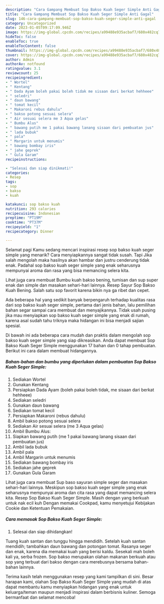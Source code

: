 ```yaml
---
description: "Cara Gampang Membuat Sop Bakso Kuah Seger Simple Anti Gagal"
title: "Cara Gampang Membuat Sop Bakso Kuah Seger Simple Anti Gagal"
slug: 146-cara-gampang-membuat-sop-bakso-kuah-seger-simple-anti-gagal
category: Uncategorized
date: 2023-01-05T09:17:09.946Z
image: https://img-global.cpcdn.com/recipes/a99488e935acbaf7/680x482cq70/sop-bakso-kuah-seger-simple-foto-resep-utama.jpg
hideToc: false
enableToc: true
enableTocContent: false
thumbnail: https://img-global.cpcdn.com/recipes/a99488e935acbaf7/680x482cq70/sop-bakso-kuah-seger-simple-foto-resep-utama.jpg
cover: https://img-global.cpcdn.com/recipes/a99488e935acbaf7/680x482cq70/sop-bakso-kuah-seger-simple-foto-resep-utama.jpg
author: Admin
authorAv: notfound
ratingvalue: 3.1
reviewcount: 25
recipeingredient:
- " Wortel"
- " Kentang"
- " Dada Ayam boleh pakai boleh tidak me sisaan dari berkat hehheee"
- " seledri"
- " daun bawang"
- " tomat kecil"
- " Makaroni rebus dahulu"
- " bakso potong sesuai selera"
- " Air sesuai selera me 3 Aqua gelas"
- " Bumbu Alus"
- " bawang putih me 1 pakai bawang lanang sisaan dari pembuatan jus"
- " lada bubuk"
- " pala"
- " Margarin untuk menumis"
- " bawang bombay iris"
- " jahe geprek"
- " Gula Garam"
recipeinstructions:

- "Selesai dan siap dinikmati!"
categories:
- Resep
tags:
- sop
- bakso
- kuah

katakunci: sop bakso kuah 
nutrition: 293 calories
recipecuisine: Indonesian
preptime: "PT19M"
cooktime: "PT37M"
recipeyield: "1"
recipecategory: Dinner

---
```



Selamat pagi Kamu sedang mencari inspirasi resep sop bakso kuah seger simple yang menarik? Cara menyiapkannya sangat tidak susah. Tapi Jika salah mengolah maka hasilnya akan hambar dan justru cenderung tidak enak. Padahal sop bakso kuah seger simple yang enak seharusnya mempunyai aroma dan rasa yang bisa memancing selera kita.


Lihat juga cara membuat Bumbu kuah bakso bening, tumisan dan sup super enak dan simple dan masakan sehari-hari lainnya. Resep Sayur Sop Bakso Kuah Bening. Salah satu sop favorit karena bikin nya ga ribet dan cepet.

Ada beberapa hal yang sedikit banyak berpengaruh terhadap kualitas rasa dari sop bakso kuah seger simple, pertama dari jenis bahan, lalu pemilihan bahan segar sampai cara membuat dan menyajikannya. Tidak usah pusing jika mau menyiapkan sop bakso kuah seger simple yang enak di rumah, karena asal sudah tahu triknya maka hidangan ini bisa menjadi sajian spesial.


Di bawah ini ada beberapa cara mudah dan praktis dalam mengolah sop bakso kuah seger simple yang siap dikreasikan. Anda dapat membuat Sop Bakso Kuah Seger Simple menggunakan 17 bahan dan 0 tahap pembuatan. Berikut ini cara dalam membuat hidangannya.

<!--inarticleads1-->

##### Bahan-bahan dan bumbu yang diperlukan dalam pembuatan Sop Bakso Kuah Seger Simple:

1. Sediakan  Wortel
1. Gunakan  Kentang
1. Persiapkan  Dada Ayam (boleh pakai boleh tidak, me sisaan dari berkat hehheee)
1. Sediakan  seledri
1. Gunakan  daun bawang
1. Sediakan  tomat kecil
1. Persiapkan  Makaroni (rebus dahulu)
1. Ambil  bakso potong sesuai selera
1. Sediakan  Air sesuai selera (me 3 Aqua gelas)
1. Ambil  Bumbu Alus:
1. Siapkan  bawang putih (me 1 pakai bawang lanang sisaan dari pembuatan jus)
1. Ambil  lada bubuk
1. Ambil  pala
1. Ambil  Margarin untuk menumis
1. Sediakan  bawang bombay iris
1. Sediakan  jahe geprek
1. Gunakan  Gula Garam


Lihat juga cara membuat Sup baso sayuran simple seger dan masakan sehari-hari lainnya. Meskipun sop bakso kuah seger simple yang enak seharusnya mempunyai aroma dan cita rasa yang dapat memancing selera kita. Resep Sop Bakso Kuah Seger Simple. Masih dengan yang berkuah untuk nak ecil kuh Dengan memakai Cookpad, kamu menyetujui Kebijakan Cookie dan Ketentuan Pemakaian. 

<!--inarticleads2-->

##### Cara memasak Sop Bakso Kuah Seger Simple:


1. Selesai dan siap dihidangkan!

Tuang kuah santan dan tunggu hingga mendidih. Setelah kuah santan mendidih; tambahkan daun bawang dan potongan tomat. Rasanya seger dan enak, karena dia memakai kuah yang berisi kaldu. Sesekali mah boleh kali ya, serba frozen. Sop bakso merupakan olahan makanan berkuah atau sop yang terbuat dari bakso dengan cara merebusnya bersama bahan-bahan lainnya. 

Terima kasih telah menggunakan resep yang kami tampilkan di sini. Besar harapan kami, olahan Sop Bakso Kuah Seger Simple yang mudah di atas dapat membantu kamu menyiapkan hidangan yang enak untuk keluarga/teman maupun menjadi inspirasi dalam berbisnis kuliner. Semoga bermanfaat dan selamat mencoba!
